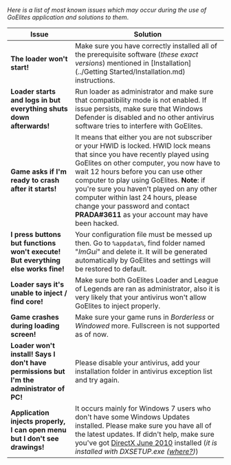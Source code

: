 *Here is a list of most known issues which may occur during the use of GoElites application and solutions to them*.

| Issue | Solution |
|--|--|
| **The loader won't start!** | Make sure you have correctly installed all of the prerequisite software (*these exact versions*) mentioned in [Installation](../Getting Started/Installation.md) instructions. |
| **Loader starts and logs in but everything shuts down afterwards!** | Run loader as administrator and make sure that compatibility mode is not enabled. If issue persists, make sure that Windows Defender is disabled and no other antivirus software tries to interfere with GoElites. |
| **Game asks if I'm ready to crash after it starts!** | It means that either you are not subscriber or your HWID is locked. HWID lock means that since you have recently played using GoElites on other computer, you now have to wait 12 hours before you can use other computer to play using GoElites. **Note**: if you're sure you haven't played on any other computer within last 24 hours, please change your password and contact **PRADA#3611** as your account may have been hacked. |
| **I press buttons but functions won't execute! But everything else works fine!** | Your configuration file must be messed up then. Go to ``%appdata%``, find folder named "*ImGui*" and delete it. It will be generated automatically by GoElites and settings will be restored to default. |
| **Loader says it's unable to inject / find core!** | Make sure both GoElites Loader and League of Legends are ran as administrator, also it is very likely that your antivirus won't allow GoElites to inject properly. |
| **Game crashes during loading screen!** | Make sure your game runs in *Borderless* or *Windowed* more. Fullscreen is not supported as of now. |
| **Loader won't install! Says I don't have permissions but I'm the administrator of PC!** | Please disable your antivirus, add your installation folder in antivirus exception list and try again. |
| **Application injects properly, I can open menu but I don't see drawings!** | It occurs mainly for Windows 7 users who don't have some Windows Updates installed. Please make sure you have all of the latest updates. If didn't help, make sure you've got [DirectX June 2010](https://www.microsoft.com/en-us/download/confirmation.aspx?id=8109) installed (*it is installed with DXSETUP.exe ([where?](https://s.put.re/EHZ1Y5R.png))*) |
